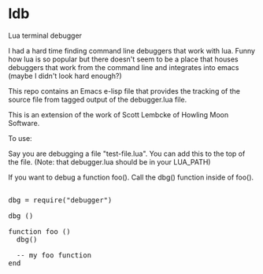 ldb
===

Lua terminal debugger


I had a hard time finding command line debuggers that work with
lua. Funny how lua is so popular but there doesn't seem to be a place
that houses debuggers that work from the command line and integrates
into emacs (maybe I didn't look hard enough?)

This repo contains an Emacs e-lisp file that provides the tracking of
the source file from tagged output of the debugger.lua file.

This is an extension of the work of Scott Lembcke of Howling Moon
Software. 


To use:

Say you are debugging a file "test-file.lua".   You can add this to
the top of the file. (Note: that debugger.lua should be in your
LUA_PATH)

If you want to debug a function foo().  Call the dbg() function inside
of foo().

<pre>

dbg = require("debugger")

dbg ()

function foo ()
  dbg()

  -- my foo function
end

</
